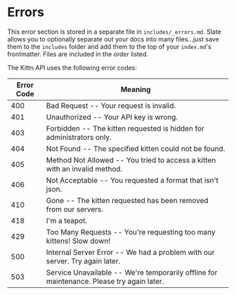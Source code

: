 # Errors
<aside class="notice">
This error section is stored in a separate file in <code>includes/_errors.md</code>. Slate allows you to optionally separate out your docs into many files...just save them to the <code>includes</code> folder and add them to the top of your <code>index.md</code>'s frontmatter. Files are included in the order listed.
</aside>

The Kittn API uses the following error codes:

Error Code  | Meaning
------------|--------------------------------------------
400         | Bad Request           -- Your request is invalid.
401         | Unauthorized          -- Your API key is wrong.
403         | Forbidden             -- The kitten requested is hidden for administrators only.
404         | Not Found             -- The specified kitten could not be found.
405         | Method Not Allowed    -- You tried to access a kitten with an invalid method.
406         | Not Acceptable        -- You requested a format that isn't json.
410         | Gone                  -- The kitten requested has been removed from our servers.
418         | I'm a teapot.
429         | Too Many Requests     -- You're requesting too many kittens! Slow down!
500         | Internal Server Error -- We had a problem with our server. Try again later.
503         | Service Unavailable   -- We're temporarily offline for maintenance. Please try again later.
